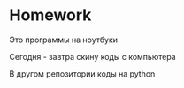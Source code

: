 # Homework


 Это программы  на ноутбуки

 Сегодня - завтра скину коды с компьютера 

 В другом репозитории коды на python
